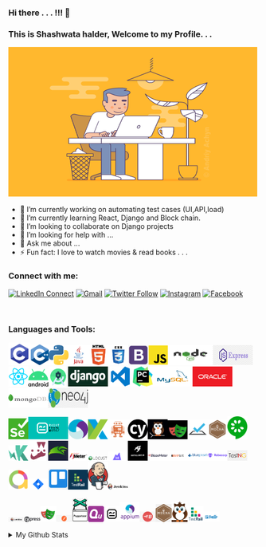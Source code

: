 ### Hi there . . . !!! 👋

### This is Shashwata halder, Welcome to my Profile. . .
<!-- <img src="https://github.com/sh-qups/sh-qups/blob/main/images/intro_img/intro_img_1.gif" width=500 height=300 /> -->
<!-- <img src="https://github.com/sh-qups/sh-qups/blob/main/images/intro_img/intro_img_2.gif" width=500 height=300 /> -->
<!-- <img src="https://github.com/sh-qups/sh-qups/blob/main/images/intro_img/intro_img_3.gif" width=500 height=300 /> -->
<img src="https://github.com/sh-qups/sh-qups/blob/main/images/intro_img/intro_img_4.gif" width=500 height=300 />
<!--
**sh-qups/sh-qups** is a ✨ _special_ ✨ repository because its `README.md` (this file) appears on your GitHub profile.
-->

- 🔭 I’m currently working on automating test cases (UI,API,load)
- 🌱 I’m currently learning React, Django and Block chain.
- 👯 I’m looking to collaborate on Django projects
- 🤔 I’m looking for help with ...
- 💬 Ask me about ...
- ⚡ Fun fact: I love to watch movies & read books . . .

### Connect with me:
[![LinkedIn Connect](https://img.shields.io/badge/%20-Connect-black?color=222244&labelColor=000000&logo=linkedin&logoColor=f5f7fe)](https://www.linkedin.com/in/shashwata-halder/)
[![Gmail](https://img.shields.io/badge/%20-Send%20Mail-black?color=222244&labelColor=000000&logo=gmail&logoColor=f5f7fe)](mailto:shashwatahalder01@gmail.com?subject=From%20GitHub&cc=marjan.md@northsouth.edu&body=Howdy!,%20Contacting%20from%20GitHub)
[![Twitter Follow](https://img.shields.io/badge/dynamic/json.svg?color=222244&labelColor=000000&logo=twitter&logoColor=f5f7fe&label=&query=%24[0].followers_count&url=https%3A%2F%2Fcdn.syndication.twimg.com%2Fwidgets%2Ffollowbutton%2Finfo.json%3Fscreen_names%3Drashadtanjim&suffix=%20Followers)](https://twitter.com/shashwata_rk)
[![Instagram](https://img.shields.io/badge/%20-Instagram-black?color=222244&labelColor=000000&logo=instagram&logoColor=ffffff)](https://www.instagram.com/shashwatax001/)
[![Facebook](https://img.shields.io/badge/%20-Facebook-black?color=222244&labelColor=000000&logo=facebook&logoColor=ffffff)](https://www.facebook.com/shashwata.halder)


<br /> 

### Languages and Tools:
<img src="https://github.com/sh-qups/sh-qups/blob/main/images/logo/c.png" width=45 /><img src="https://github.com/sh-qups/sh-qups/blob/main/images/logo/c++.png" width=36 /><img src="https://github.com/sh-qups/sh-qups/blob/main/images/logo/python.png" width=40 /><img src="https://github.com/sh-qups/sh-qups/blob/main/images/logo/java1.png" width=40 /><img src="https://github.com/sh-qups/sh-qups/blob/main/images/logo/html1.png" width=40 /><img src="https://github.com/sh-qups/sh-qups/blob/main/images/logo/css3.png" width=40 /><img src="https://github.com/sh-qups/sh-qups/blob/main/images/logo/bootstrap1.png" width=40 /><img src="https://github.com/sh-qups/sh-qups/blob/main/images/logo/js.png" width=40 /><img src="https://github.com/sh-qups/sh-qups/blob/main/images/logo/nodejs.png" width=90 height=40 /><img src="https://github.com/sh-qups/sh-qups/blob/main/images/logo/Expressjs.png" width=80 height=40 /><img src="https://github.com/sh-qups/sh-qups/blob/main/images/logo/react.png" width=40 /><img src="https://github.com/sh-qups/sh-qups/blob/main/images/logo/android.png" width=40 /><img src="https://github.com/sh-qups/sh-qups/blob/main/images/logo/AndroidStudio.png" width=40 /><img src="https://github.com/sh-qups/sh-qups/blob/main/images/logo/django-logo.png" width=80 height=40 /><img src="https://github.com/sh-qups/sh-qups/blob/main/images/logo/vscode.png" width=50 height=40 /><img src="https://github.com/sh-qups/sh-qups/blob/main/images/logo/pycharm.jfif" width=40 /><img src="https://github.com/sh-qups/sh-qups/blob/main/images/logo/database/mysql.png" width=80 height=40 /><img src="https://github.com/sh-qups/sh-qups/blob/main/images/logo/database/oracle.png" width=80 height=40 /><img src="https://github.com/sh-qups/sh-qups/blob/main/images/logo/database/MongoDB-Logo.png" width=80 height=40 /><img src="https://github.com/sh-qups/sh-qups/blob/main/images/logo/database/neo4j.png" width=80 height=40 />

<img src="https://github.com/sh-qups/sh-qups/blob/main/images/logo/test%20automation/Selenium_Logo.png" width=40 /><img src="https://github.com/sh-qups/sh-qups/blob/main/images/logo/test%20automation/robotframework.png" width=80 /><img src="https://github.com/sh-qups/sh-qups/blob/main/images/logo/test%20automation/appium-logo.png" width=40 /><img src="https://github.com/sh-qups/sh-qups/blob/main/images/logo/test%20automation/Katalon.png" width=40 /><img src="https://github.com/sh-qups/sh-qups/blob/main/images/logo/test%20automation/webdriver.io.png" width=40 /><img src="https://github.com/sh-qups/sh-qups/blob/main/images/logo/test%20automation/cypress1.png" width=40 /><img src="https://github.com/sh-qups/sh-qups/blob/main/images/logo/test%20automation/nightwatch.png" width=40 /><img src="https://github.com/sh-qups/sh-qups/blob/main/images/logo/test%20automation/playwright.png" width=40 /><img src="https://github.com/sh-qups/sh-qups/blob/main/images/logo/test%20automation/testcafe.png" width=40 /><img src="https://github.com/sh-qups/sh-qups/blob/main/images/logo/test%20automation/mocha.png" width=40 /><img src="https://github.com/sh-qups/sh-qups/blob/main/images/logo/test%20automation/cucumber.png" width=40 /><img src="https://github.com/sh-qups/sh-qups/blob/main/images/logo/test%20automation/karma.png" width=40 /><img src="https://github.com/sh-qups/sh-qups/blob/main/images/logo/test%20automation/jest.png" width=40 /><img src="https://github.com/sh-qups/sh-qups/blob/main/images/logo/test%20automation/fluentlenium.jfif" width=40 /><img src="https://github.com/sh-qups/sh-qups/blob/main/images/logo/test%20automation/jmeter.png" width=40 /><img src="https://github.com/sh-qups/sh-qups/blob/main/images/logo/test%20automation/locust.jfif" width=40 /><img src="https://github.com/sh-qups/sh-qups/blob/main/images/logo/test%20automation/k6.png" width=40 /><img src="https://github.com/sh-qups/sh-qups/blob/main/images/logo/test%20automation/artilleryio.jfif" width=40 /><img src="https://github.com/sh-qups/sh-qups/blob/main/images/logo/test%20automation/blazemeter.webp" width=40 /><img src="https://github.com/sh-qups/sh-qups/blob/main/images/logo/test%20automation/burpsuit.png" width=40 /><img src="https://github.com/sh-qups/sh-qups/blob/main/images/logo/test%20automation/blueprism.png" width=40 /><img src="https://github.com/sh-qups/sh-qups/blob/main/images/logo/test%20automation/robocrop.png" width=40 /><img src="https://github.com/sh-qups/sh-qups/blob/main/images/logo/test%20automation/testng.png" width=40 /><img src="https://github.com/sh-qups/sh-qups/blob/main/images/logo/test%20automation/allure.png" width=40 /><img src="https://github.com/sh-qups/sh-qups/blob/main/images/logo/test%20automation/jira.png" width=40 /><img src="https://github.com/sh-qups/sh-qups/blob/main/images/logo/test%20automation/trello1.png" width=40 /><img src="https://github.com/sh-qups/sh-qups/blob/main/images/logo/test%20automation/testrail.png" width=40 /><img src="https://github.com/sh-qups/sh-qups/blob/main/images/logo/test%20automation/jenkins.png" width=40 /><img src="https://github.com/sh-qups/sh-qups/blob/main/images/logo/test%20automation/jenkins1.png" width=40 />



<img src="https://github.com/sh-qups/sh-qups/blob/main/images/logo/test%20automation/Jenkins2.png" width=32 /><img src="https://github.com/sh-qups/sh-qups/blob/main/images/logo/test%20automation/cypress.png" width=32 /><img src="https://github.com/sh-qups/sh-qups/blob/main/images/logo/test%20automation/playwright1.png" width=32 /><img src="https://github.com/sh-qups/sh-qups/blob/main/images/logo/test%20automation/postman.png" width=32 /><img src="https://github.com/sh-qups/sh-qups/blob/main/images/logo/test%20automation/puppeteer.png" width=32 /><img src="https://github.com/sh-qups/sh-qups/blob/main/images/logo/test%20automation/quint.png" width=32 /><img src="https://github.com/sh-qups/sh-qups/blob/main/images/logo/test%20automation/Robot-framework-logo.png" width=32 /><img src="https://github.com/sh-qups/sh-qups/blob/main/images/logo/test%20automation/appium.png" width=40 /><img src="https://github.com/sh-qups/sh-qups/blob/main/images/logo/test%20automation/blazemeter.jpg" width=32 /><img src="https://github.com/sh-qups/sh-qups/blob/main/images/logo/test%20automation/mocha1.png" width=32 /><img src="https://github.com/sh-qups/sh-qups/blob/main/images/logo/test%20automation/nightwatch1.png" width=32 /><img src="https://github.com/sh-qups/sh-qups/blob/main/images/logo/test%20automation/testrail1.png" width=32 /><img src="https://github.com/sh-qups/sh-qups/blob/main/images/logo/test%20automation/trello.png" width=32 />

<!-- <img src="https://github.com/sh-qups/sh-qups/blob/main/images/logo/database/neo4j1.png" width=80 height=50/> -->
<!-- <img src="https://github.com/sh-qups/sh-qups/blob/main/images/logo/bootstrap.jfif" width=40 /><img src="https://github.com/sh-qups/sh-qups/blob/main/images/logo/bootstrap.png" width = 40 /> -->
<!-- <img src="https://github.com/sh-qups/sh-qups/blob/main/images/logo/django.png" width=80 height=50 /> -->
<!-- <img src="https://github.com/sh-qups/sh-qups/blob/main/images/logo/codeblocks.png" width=40 /> -->
[comment]: <> (<img src="https://github.com/sh-qups/sh-qups/blob/main/images/logo/css.png" width=32 />)

[comment]: <> (<img src="https://github.com/sh-qups/sh-qups/blob/main/images/logo/html.png" width=32 />)

[comment]: <> (<img src="https://github.com/sh-qups/sh-qups/blob/main/images/logo/java.jpg" width=32 />)

[comment]: <> (<img src="https://github.com/sh-qups/sh-qups/blob/main/images/logo/java.png" width=32 />)

[comment]: <> (<img src="https://github.com/sh-qups/sh-qups/blob/main/images/logo/js1.png" width=32 />)

[comment]: <> (<img src="https://github.com/sh-qups/sh-qups/blob/main/images/logo/python1.png" width=32 />)

<details>
  <summary>My Github Stats</summary>
  <br>
<p align="center">
<img align="center" src="https://github-readme-stats.vercel.app/api?username=sh-qups&&show_icons=true&title_color=2f80ed&icon_color=2f80ed&text_color=ffffff&bg_color=0D1117" alt="Shashwata's Github Stats" alt="Shashwata's Github Status" />
</p>


</details>




